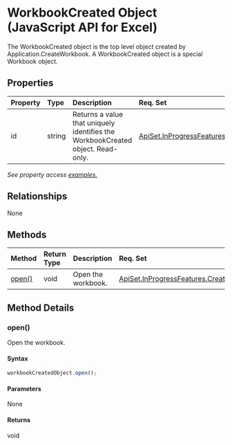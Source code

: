 # WorkbookCreated Object (JavaScript API for Excel)

The WorkbookCreated object is the top level object created by Application.CreateWorkbook. A WorkbookCreated object is a special Workbook object.

## Properties

| Property	   | Type	|Description| Req. Set|
|:---------------|:--------|:----------|:----|
|id|string|Returns a value that uniquely identifies the WorkbookCreated object. Read-only.|[ApiSet.InProgressFeatures.CreateWorkbook](../requirement-sets/excel-api-requirement-sets.md)|

_See property access [examples.](#property-access-examples)_

## Relationships
None


## Methods

| Method		   | Return Type	|Description| Req. Set|
|:---------------|:--------|:----------|:----|
|[open()](#open)|void|Open the workbook.|[ApiSet.InProgressFeatures.CreateWorkbook](../requirement-sets/excel-api-requirement-sets.md)|

## Method Details


### open()
Open the workbook.

#### Syntax
```js
workbookCreatedObject.open();
```

#### Parameters
None

#### Returns
void

